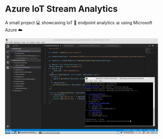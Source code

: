 # Azure IoT Stream Analytics
A small project :computer: showcasing IoT :satellite: endpoint analytics :bar_chart: using Microsoft Azure :cloud:

[![](images/thumb.png)](https://www.youtube.com/embed/5bd_xTevqAc?rel=0 "Using Azure to perform IoT endpoint analytics")
